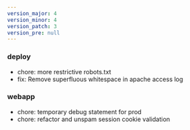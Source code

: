 ```yaml
---
version_major: 4
version_minor: 4
version_patch: 3
version_pre: null
---
```


### deploy
     
- chore: more restrictive robots.txt
- fix: Remove superfluous whitespace in apache access log

### webapp
     
- chore: temporary debug statement for prod
- chore: refactor and unspam session cookie validation
